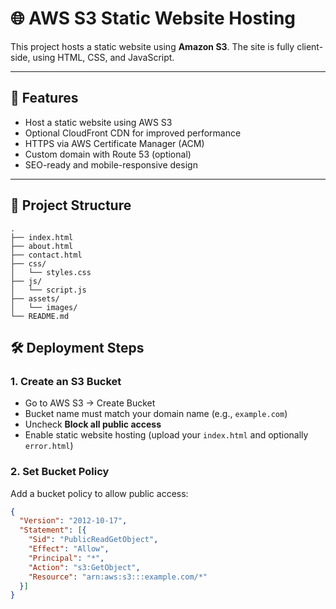 
# 🌐 AWS S3 Static Website Hosting

This project hosts a static website using **Amazon S3**. The site is fully client-side, using HTML, CSS, and JavaScript.

---

## 🚀 Features

- Host a static website using AWS S3
- Optional CloudFront CDN for improved performance
- HTTPS via AWS Certificate Manager (ACM)
- Custom domain with Route 53 (optional)
- SEO-ready and mobile-responsive design

---

## 📁 Project Structure

```text
.
├── index.html
├── about.html
├── contact.html
├── css/
│   └── styles.css
├── js/
│   └── script.js
├── assets/
│   └── images/
└── README.md

```
## 🛠️ Deployment Steps

### 1. Create an S3 Bucket

- Go to AWS S3 → Create Bucket
- Bucket name must match your domain name (e.g., `example.com`)
- Uncheck **Block all public access**
- Enable static website hosting (upload your `index.html` and optionally `error.html`)

### 2. Set Bucket Policy

Add a bucket policy to allow public access:

```json
{
  "Version": "2012-10-17",
  "Statement": [{
    "Sid": "PublicReadGetObject",
    "Effect": "Allow",
    "Principal": "*",
    "Action": "s3:GetObject",
    "Resource": "arn:aws:s3:::example.com/*"
  }]
}
```
